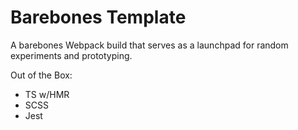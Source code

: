 # Barebones Template

A barebones Webpack build that serves as a launchpad for random experiments and prototyping.

Out of the Box: 

* TS w/HMR
* SCSS
* Jest
